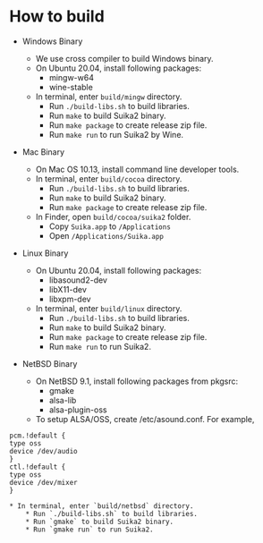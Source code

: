 How to build
============

* Windows Binary
    * We use cross compiler to build Windows binary.
    * On Ubuntu 20.04, install following packages:
        * mingw-w64
        * wine-stable
    * In terminal, enter `build/mingw` directory.
        * Run `./build-libs.sh` to build libraries.
        * Run `make` to build Suika2 binary.
        * Run `make package` to create release zip file.
        * Run `make run` to run Suika2 by Wine.

* Mac Binary
    * On Mac OS 10.13, install command line developer tools.
    * In terminal, enter `build/cocoa` directory.
        * Run `./build-libs.sh` to build libraries.
        * Run `make` to build Suika2 binary.
        * Run `make package` to create release zip file.
    * In Finder, open `build/cocoa/suika2` folder.
        * Copy `Suika.app` to `/Applications`
        * Open `/Applications/Suika.app`

* Linux Binary
    * On Ubuntu 20.04, install following packages:
        * libasound2-dev
        * libX11-dev
        * libxpm-dev
    * In terminal, enter `build/linux` directory.
        * Run `./build-libs.sh` to build libraries.
        * Run `make` to build Suika2 binary.
        * Run `make package` to create release zip file.
        * Run `make run` to run Suika2.

* NetBSD Binary
    * On NetBSD 9.1, install following packages from pkgsrc:
        * gmake
        * alsa-lib
        * alsa-plugin-oss
    * To setup ALSA/OSS, create /etc/asound.conf. For example,
```
pcm.!default {
type oss
device /dev/audio
}
ctl.!default {
type oss
device /dev/mixer
}
```
    * In terminal, enter `build/netbsd` directory.
        * Run `./build-libs.sh` to build libraries.
        * Run `gmake` to build Suika2 binary.
        * Run `gmake run` to run Suika2.
